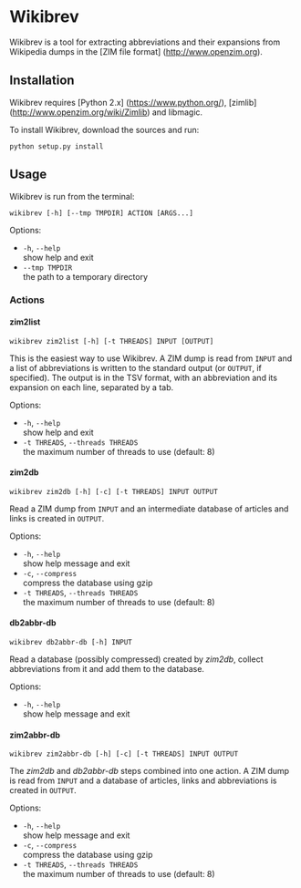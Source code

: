 Wikibrev
========
Wikibrev is a tool for extracting abbreviations and their expansions from Wikipedia dumps in the [ZIM file format] (http://www.openzim.org).

Installation
------------
Wikibrev requires [Python 2.x] (https://www.python.org/), [zimlib] (http://www.openzim.org/wiki/Zimlib) and libmagic.

To install Wikibrev, download the sources and run:

    python setup.py install

Usage
-----
Wikibrev is run from the terminal:

    wikibrev [-h] [--tmp TMPDIR] ACTION [ARGS...]

Options:
* `-h`, `--help`  
  show help and exit
* `--tmp TMPDIR`  
  the path to a temporary directory

### Actions
#### zim2list

    wikibrev zim2list [-h] [-t THREADS] INPUT [OUTPUT]

This is the easiest way to use Wikibrev. A ZIM dump is read from `INPUT` and a list of abbreviations is written to
the standard output (or `OUTPUT`, if specified). The output is in the TSV format, with an abbreviation and its
expansion on each line, separated by a tab.

Options:
* `-h`, `--help`  
  show help and exit
* `-t THREADS`, `--threads THREADS`  
  the maximum number of threads to use (default: 8)

#### zim2db

    wikibrev zim2db [-h] [-c] [-t THREADS] INPUT OUTPUT
    
Read a ZIM dump from `INPUT` and an intermediate database of articles and links is created in `OUTPUT`.

Options:
* `-h`, `--help`  
  show help message and exit
* `-c`, `--compress`  
  compress the database using gzip
* `-t THREADS`, `--threads THREADS`  
  the maximum number of threads to use (default: 8)

#### db2abbr-db

    wikibrev db2abbr-db [-h] INPUT

Read a database (possibly compressed) created by _zim2db_, collect abbreviations from it and add them to the database.


Options:
* `-h`, `--help`  
  show help message and exit

#### zim2abbr-db

    wikibrev zim2abbr-db [-h] [-c] [-t THREADS] INPUT OUTPUT

The _zim2db_ and _db2abbr-db_ steps combined into one action. A ZIM dump is read from `INPUT` and a database of articles, links and abbreviations is created in `OUTPUT`.

Options:
* `-h`, `--help`  
  show help message and exit
* `-c`, `--compress`  
  compress the database using gzip
* `-t THREADS`, `--threads THREADS`  
  the maximum number of threads to use (default: 8)

